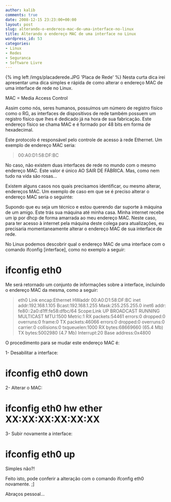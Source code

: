 ```yaml
---
author: kalib
comments: true
date: 2008-12-15 23:23:00+00:00
layout: post
slug: alterando-o-endereco-mac-de-uma-interface-no-linux
title: Alterando o endereço MAC de uma interface no Linux
wordpress_id: 53
categories:
- Linux
- Redes
- Seguranca
- Software Livre
---
```

{% img left /imgs/placaderede.JPG 'Placa de Rede' %}
Nesta curta dica irei apresentar uma dica simples e rápida de como alterar o endereço MAC de uma interface de rede no Linux.




MAC = Media Access Control  

Assim como nós, seres humanos, possuímos um número de registro físico como o RG, as interfaces de dispositivos de rede também possuem um registro físico que lhes é dedicado já na hora de sua fabricação. Este endereço físico se chama MAC e é formado por 48 bits em forma de hexadecimal.




Este protocolo é responsável pelo controle de acesso à rede Ethernet. Um exemplo de endereço MAC seria:




> 00:A0:D1:58:DF:BC
> 
> 





No caso, não existem duas interfaces de rede no mundo com o mesmo endereço MAC. Este valor é único AO SAIR DE FÁBRICA. Mas, como nem tudo na vida são rosas...




Existem alguns casos nos quais precisamos identificar, ou mesmo alterar, endereços MAC. Um exemplo de caso em que se é preciso alterar o endereço MAC seria o seguinte:




Supondo que eu seja um técnico e estou querendo dar suporte à máquina de um amigo. Este trás sua máquina até minha casa. Minha internet recebe um ip por dhcp de forma amarrada ao meu endereço MAC. Neste caso, para ter acesso à internet pela máquina deste colega para atualizações, eu precisaria momentaneamente alterar o endereço MAC de sua interface de rede.




No Linux podemos descobrir qual o endereço MAC de uma interface com o comando ifconfig [interface], como no exemplo a seguir:




# ifconfig eth0




Me será retornado um conjunto de informações sobre a interface, incluindo o endereço MAC da mesma, como a seguir:




> eth0      Link encap:Ethernet  HWaddr 00:A0:D1:58:DF:BC inet addr:192.168.1.105  Bcast:192.168.1.255  Mask:255.255.255.0 inet6 addr: fe80::2a0:d1ff:fe58:dfbc/64 Scope:Link UP BROADCAST RUNNING MULTICAST  MTU:1500  Metric:1 RX packets:54461 errors:0 dropped:0 overruns:0 frame:0 TX packets:46066 errors:0 dropped:0 overruns:0 carrier:0 collisions:0 txqueuelen:1000 RX bytes:68669660 (65.4 Mb)  TX bytes:5002980 (4.7 Mb) Interrupt:20 Base address:0x4800
> 
> 





O procedimento para se mudar este endereço MAC é:




1- Desabilitar a interface:  

# ifconfig eth0 down




2- Alterar o MAC:  

# ifconfig eth0 hw ether XX:XX:XX:XX:XX:XX




3- Subir novamente a interface:  

# ifconfig eth0 up




Simples não?!




Feito isto, pode conferir a alteração com o comando ifconfig eth0 novamente. ;]




Abraços pessoal...